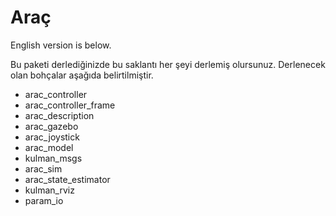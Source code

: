 # Araç
English version is below.

Bu paketi derlediğinizde bu saklantı her şeyi derlemiş olursunuz. Derlenecek olan bohçalar 
aşağıda belirtilmiştir.

* arac_controller
* arac_controller_frame
* arac_description
* arac_gazebo
* arac_joystick
* arac_model
* kulman_msgs
* arac_sim
* arac_state_estimator
* kulman_rviz
* param_io

